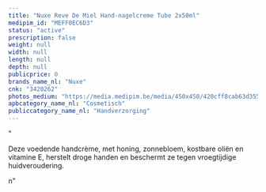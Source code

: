 ```yaml
---
title: "Nuxe Reve De Miel Hand-nagelcreme Tube 2x50ml"
medipim_id: "MEFF0EC6D3"
status: "active"
prescription: false
weight: null
width: null
length: null
depth: null
publicprice: 0
brands_name_nl: "Nuxe"
cnk: "3420262"
photos_medium: "https://media.medipim.be/media/450x450/420cff8cab63d35565cdf5e53f71fe10.jpg"
apbcategory_name_nl: "Cosmetisch"
publiccategory_name_nl: "Handverzorging"
---
```

"<p>Deze voedende handcrème, met honing, zonnebloem, kostbare oliën en vitamine E, herstelt droge handen en beschermt ze tegen vroegtijdige huidveroudering.</p>n"
